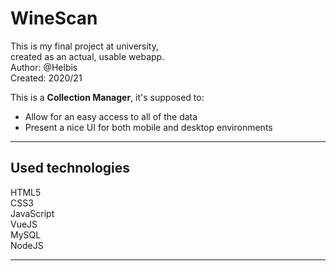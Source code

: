 # WineScan

This is my final project at university,\
created as an actual, usable webapp.\
Author: @Helbis\
Created: 2020/21

This is a **Collection Manager**, it's supposed to:
+ Allow for an easy access to all of the data
+ Present a nice UI for both mobile and desktop environments


---
## Used technologies
HTML5\
CSS3\
JavaScript\
VueJS\
MySQL\
NodeJS


---
